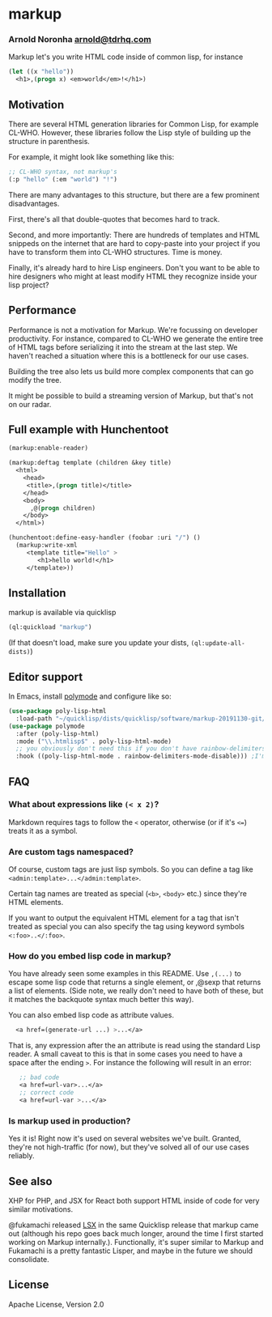 # markup
### Arnold Noronha <arnold@tdrhq.com>

Markup let's you write HTML code inside of common lisp, for instance

```lisp
(let ((x "hello"))
  <h1>,(progn x) <em>world</em>!</h1>)
```

## Motivation

There are several HTML generation libraries for Common Lisp, for
example CL-WHO. However, these libraries follow the Lisp style of
building up the structure in parenthesis.

For example, it might look like something like this:


```lisp
;; CL-WHO syntax, not markup's
(:p "hello" (:em "world") "!")
```

There are many advantages to this structure, but there are a few
prominent disadvantages.

First, there's all that double-quotes that becomes hard to track.

Second, and more importantly: There are hundreds of templates and HTML
snippeds on the internet that are hard to copy-paste into your project
if you have to transform them into CL-WHO structures. Time is money.

Finally, it's already hard to hire Lisp engineers. Don't you want to
be able to hire designers who might at least modify HTML they
recognize inside your lisp project?

## Performance

Performance is not a motivation for Markup. We're focussing on
developer productivity. For instance, compared to CL-WHO we generate
the entire tree of HTML tags before serializing it into the stream at
the last step. We haven't reached a situation where this is a
bottleneck for our use cases.

Building the tree also lets us build more complex components that can
go modify the tree.

It might be possible to build a streaming version of Markup, but
that's not on our radar.

## Full example with Hunchentoot

```lisp
(markup:enable-reader)

(markup:deftag template (children &key title)
  <html>
    <head>
     <title>,(progn title)</title>
    </head>
    <body>
      ,@(progn children)
    </body>
  </html>)

(hunchentoot:define-easy-handler (foobar :uri "/") ()
  (markup:write-xml
     <template title="Hello" >
        <h1>hello world!</h1>
     </template>))
```

## Installation

markup is available via quicklisp

```lisp
(ql:quickload "markup")
```

(If that doesn't load, make sure you update your dists, `(ql:update-all-dists)`)

## Editor support

In Emacs, install [polymode](https://github.com/polymode/polymode) and configure like so:
```lisp
(use-package poly-lisp-html
  :load-path "~/quicklisp/dists/quicklisp/software/markup-20191130-git/")
(use-package polymode
  :after (poly-lisp-html)
  :mode ("\\.htmlisp$" . poly-lisp-html-mode)
  ;; you obviously don't need this if you don't have rainbow-delimiters
  :hook ((poly-lisp-html-mode . rainbow-delimiters-mode-disable))) ;I'm sorry, but rainbow-delimiters doesn't work with this
```

## FAQ

### What about expressions like `(< x 2)`?

Markdown requires tags to follow the `<` operator, otherwise (or if it's `<=`) treats it as a symbol.

### Are custom tags namespaced?

Of course, custom tags are just lisp symbols. So you can define a tag like `<admin:template>...</admin:template>`.

Certain tag names are treated as special (`<b>`, `<body>` etc.) since they're HTML elements.

If you want to output the equivalent HTML element for a tag that isn't
treated as special you can also specify the tag using keyword symbols `<:foo>..</:foo>`.

### How do you embed lisp code in markup?

You have already seen some examples in this README. Use `,(...)` to
escape some lisp code that returns a single element, or ,@sexp that
returns a list of elements. (Side note, we really don't need to have
both of these, but it matches the backquote syntax much better this
way).

You can also embed lisp code as attribute values.

```lisp
  <a href=(generate-url ...) >...</a>
```

That is, any expression after the an attribute is read using the
standard Lisp reader. A small caveat to this is that in some cases you need to have a space after the ending `>`. For instance the following will result in an error:

```lisp
   ;; bad code
   <a href=url-var>...</a>
   ;; correct code
   <a href=url-var >...</a>
```

### Is markup used in production?

Yes it is! Right now it's used on several websites we've built. Granted, they're not high-traffic (for now), but they've solved all of our use cases reliably.

## See also

XHP for PHP, and JSX for React both support HTML inside of code for very similar
motivations.

@fukamachi released [LSX](https://github.com/fukamachi/lsx) in the
same Quicklisp release that markup came out (although his repo goes
back much longer, around the time I first started working on Markup
internally.). Functionally, it's super similar to Markup and Fukamachi
is a pretty fantastic Lisper, and maybe in the future we should
consolidate.

## License

Apache License, Version 2.0
